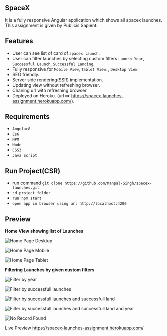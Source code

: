 SpaceX
------------------------------
It is a fully responsive Angular application which shows all spacex launches. This assignment is given by Publicis Sapient.

Features
------------------------------
* User can see list of card of `spacex launch`.
* User can filter launches by selecting custom filters `Launch Year`, `Successful Launch`, `Successful Landing`.
* Fully responsive for `Mobile View`, `Tablet View:`, `Desktop View`
* SEO friendly.
* Server side rendering(SSR) implementation.
* Updating view without refreshing browser.
* Chaning url with refreshing browser
* Deployed on Heroku. (url==>  https://spacex-launches-assignment.herokuapp.com/).


Requirements
------------------------------

* ``Angular8``
* ``Es6``
* ``NPM``
* ``Node``
* ``CSS3``
* ``Java Script``

Run Project(CSR)
------------------------------
* run command ``git clone https://github.com/Manpal-Singh/spacex-launches.git``
* ``cd project folder``
* ``run npm start``
* ``open app in browser using url http://localhost:4200``



Preview
------------------------------

**Home View showing list of Launches**

![Home Page Desktop](https://imgur.com/6VXabPm.jpg)

![Home Page Mobile](https://imgur.com/ECVltA1.jpg)

![Home Page Tablet](https://imgur.com/3gAQgu9.jpg)

**Filtering Launches by given custom filters**

![Filter by year](https://imgur.com/qwH1RPb.jpg)

![Filter by successfull launches](https://imgur.com/t9iWGtT.jpg)

![Filter by successfull launches and successfull land](https://imgur.com/BIOgDFN.jpg)

![Filter by successfull launches and successfull land and year](https://imgur.com/KSovVdT.jpg)

![No Record Found](https://imgur.com/vQSIY2h.jpg)


Live Preview https://spacex-launches-assignment.herokuapp.com/

